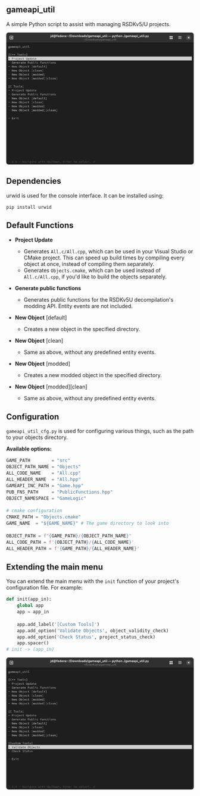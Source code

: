 ## gameapi_util
A simple Python script to assist with managing RSDKv5/U projects.

![Screenshot of the main interface](/screenshots/main.png)

## Dependencies

urwid is used for the console interface. It can be installed using:
```
pip install urwid
```

## Default Functions

- **Project Update**
  - Generates `All.c/All.cpp`, which can be used in your Visual Studio or CMake project. This can speed up build times by compiling every object at once, instead of compiling them separately.
  - Generates `Objects.cmake`, which can be used instead of `All.c/All.cpp`, if you'd like to build the objects separately.

- **Generate public functions**
  - Generates public functions for the RSDKv5U decompilation's modding API. Entity events are not included.

- **New Object** [default]
  - Creates a new object in the specified directory.

- **New Object** [clean]
  - Same as above, without any predefined entity events.

- **New Object** [modded]
  - Creates a new modded object in the specified directory.

- **New Object** [modded][clean]
  - Same as above, without any predefined entity events.

## Configuration
`gameapi_util_cfg.py` is used for configuring various things, such as the path to your objects directory.

**Available options:**
```py
GAME_PATH        = "src"
OBJECT_PATH_NAME = "Objects"
ALL_CODE_NAME    = "All.cpp"
ALL_HEADER_NAME  = "All.hpp"
GAMEAPI_INC_PATH = "Game.hpp"
PUB_FNS_PATH     = "PublicFunctions.hpp"
OBJECT_NAMESPACE = "GameLogic"

# cmake configuration
CMAKE_PATH = "Objects.cmake"
GAME_NAME  = "${GAME_NAME}" # The game directory to look into

OBJECT_PATH = f"{GAME_PATH}/{OBJECT_PATH_NAME}"
ALL_CODE_PATH = f'{OBJECT_PATH}/{ALL_CODE_NAME}'
ALL_HEADER_PATH = f'{GAME_PATH}/{ALL_HEADER_NAME}'
```

## Extending the main menu
You can extend the main menu with the `init` function of your project's configuration file. For example:
```py
def init(app_in):
    global app
    app = app_in

    app.add_label('[Custom Tools]')
    app.add_option('Validate Objects', object_validity_check)
    app.add_option('Check Status', project_status_check)
    app.spacer()
# init -> (app_in)
```

![Screenshot of the main interface, after being extended by gameapi_util_cfg.py](/screenshots/main_extended.png)
